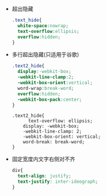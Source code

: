* 超出隐藏

  ```css
  .text_hide{
    white-space:nowrap;
    text-overflow:ellipsis;
    overflow:hidden;
  }
  ```

* 多行超出隐藏(只适用于谷歌)

  ```css
  .text2_hide{
    display:-webkit-box;
    -webkit-line-clamp:2;
    -webkit-box-orient:vertical;
    word-wrap:break-word;
    overflow:hidden;
    -webkit-box-pack:center;
  }
  ```

  ```
  .text2_hide{
    	text-overflow: ellipsis;
      display: -webkit-box;
      -webkit-line-clamp: 2;
      -webkit-box-orient: vertical;
      word-break: break-word;
  }
  ```

* 固定宽度内文字右侧对不齐

  ```css
  div{
    text-align: justify;
    text-justify: inter-ideograph;
  }
  ```

